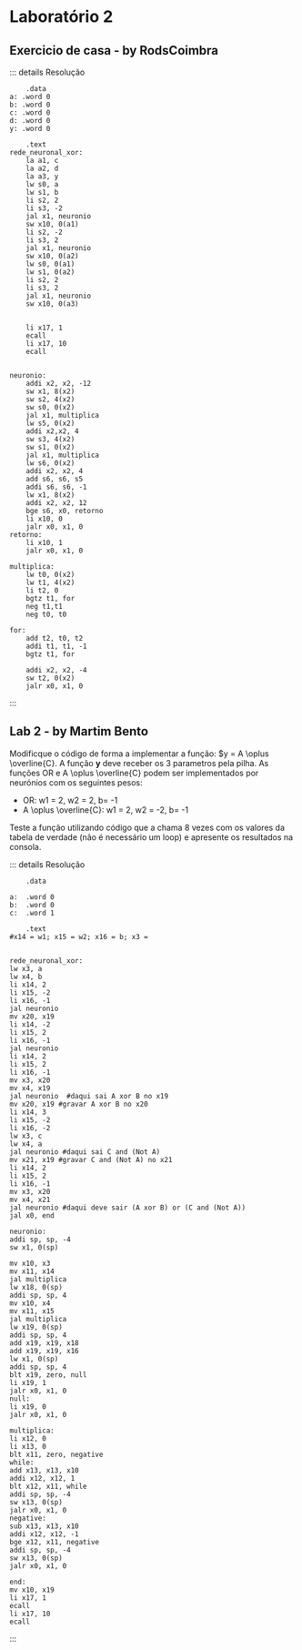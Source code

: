 # Laboratório 2

## Exercicio de casa - by RodsCoimbra

::: details Resolução

```asm6502
	.data
a: .word 0
b: .word 0
c: .word 0
d: .word 0
y: .word 0

	.text
rede_neuronal_xor:
	la a1, c
	la a2, d
	la a3, y
	lw s0, a
	lw s1, b
	li s2, 2
	li s3, -2
	jal x1, neuronio
	sw x10, 0(a1)
	li s2, -2
	li s3, 2
	jal x1, neuronio
	sw x10, 0(a2)
	lw s0, 0(a1)
	lw s1, 0(a2)
	li s2, 2
	li s3, 2
	jal x1, neuronio
	sw x10, 0(a3)


	li x17, 1
	ecall
	li x17, 10
	ecall


neuronio:
	addi x2, x2, -12
	sw x1, 8(x2)
	sw s2, 4(x2)
	sw s0, 0(x2)
	jal x1, multiplica
	lw s5, 0(x2)
	addi x2,x2, 4
	sw s3, 4(x2)
	sw s1, 0(x2)
	jal x1, multiplica
	lw s6, 0(x2)
    addi x2, x2, 4
	add s6, s6, s5
	addi s6, s6, -1
	lw x1, 8(x2)
	addi x2, x2, 12
	bge s6, x0, retorno
	li x10, 0
	jalr x0, x1, 0
retorno:
	li x10, 1
	jalr x0, x1, 0

multiplica:
	lw t0, 0(x2)
	lw t1, 4(x2)
	li t2, 0
	bgtz t1, for
	neg t1,t1
	neg t0, t0

for:
	add t2, t0, t2
	addi t1, t1, -1
	bgtz t1, for

	addi x2, x2, -4
	sw t2, 0(x2)
	jalr x0, x1, 0

```

:::

## Lab 2 - by Martim Bento

Modificque o código de forma a implementar a função: \$y = A \oplus \overline{C}.
A função **y** deve receber os 3 parametros pela pilha.
As funções OR e A \oplus \overline{C} podem ser implementados por neurónios com os seguintes pesos:

- OR: w1 = 2, w2 = 2, b= -1
- A \oplus \overline{C}: w1 = 2, w2 = -2, b= -1

Teste a função utilizando código que a chama 8 vezes com os valores da tabela de verdade (não é necessário um loop) e apresente os resultados na consola.

::: details Resolução

```asm6502
	.data

a:	.word 0
b:	.word 0
c:	.word 1

	.text
#x14 = w1; x15 = w2; x16 = b; x3 =


rede_neuronal_xor:
lw x3, a
lw x4, b
li x14, 2
li x15, -2
li x16, -1
jal neuronio
mv x20, x19
li x14, -2
li x15, 2
li x16, -1
jal neuronio
li x14, 2
li x15, 2
li x16, -1
mv x3, x20
mv x4, x19
jal neuronio  #daqui sai A xor B no x19
mv x20, x19 #gravar A xor B no x20
li x14, 3
li x15, -2
li x16, -2
lw x3, c
lw x4, a
jal neuronio #daqui sai C and (Not A)
mv x21, x19 #gravar C and (Not A) no x21
li x14, 2
li x15, 2
li x16, -1
mv x3, x20
mv x4, x21
jal neuronio #daqui deve sair (A xor B) or (C and (Not A))
jal x0, end

neuronio:
addi sp, sp, -4
sw x1, 0(sp)

mv x10, x3
mv x11, x14
jal multiplica
lw x18, 0(sp)
addi sp, sp, 4
mv x10, x4
mv x11, x15
jal multiplica
lw x19, 0(sp)
addi sp, sp, 4
add x19, x19, x18
add x19, x19, x16
lw x1, 0(sp)
addi sp, sp, 4
blt x19, zero, null
li x19, 1
jalr x0, x1, 0
null:
li x19, 0
jalr x0, x1, 0

multiplica:
li x12, 0
li x13, 0
blt x11, zero, negative
while:
add x13, x13, x10
addi x12, x12, 1
blt x12, x11, while
addi sp, sp, -4
sw x13, 0(sp)
jalr x0, x1, 0
negative:
sub x13, x13, x10
addi x12, x12, -1
bge x12, x11, negative
addi sp, sp, -4
sw x13, 0(sp)
jalr x0, x1, 0

end:
mv x10, x19
li x17, 1
ecall
li x17, 10
ecall

```

:::
